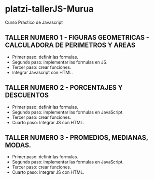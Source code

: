 # platzi-tallerJS-Murua
Curso Practico de Javascript

## TALLER NUMERO 1 - FIGURAS GEOMETRICAS - CALCULADORA DE PERIMETROS Y AREAS

- Primer paso: definir las formulas.
- Segundo paso: implementar las formulas en JS.
- Tercer paso: crear funciones.
- Integrar Javascript con HTML.

## TALLER NUMERO 2 - PORCENTAJES Y DESCUENTOS

- Primer paso: definir las formulas.
- Segundo paso: implementar las formulas en JavaScript.
- Tercer paso: crear funciones.
- Cuarto paso: Integrar JS con HTML.

## TALLER NUMERO 3 - PROMEDIOS, MEDIANAS, MODAS.

- Primer paso: definir las formulas.
- Segundo paso: implementar las formulas en JavaScript.
- Tercer paso: crear funciones.
- Cuarto paso: Integrar JS con HTML.